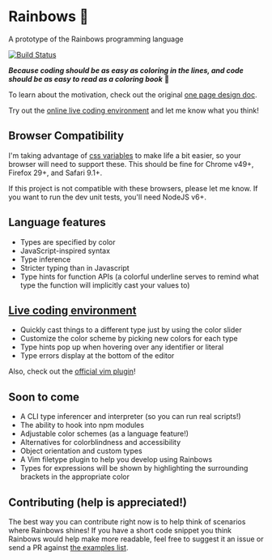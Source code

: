 # Rainbows :rainbow:
A prototype of the Rainbows programming language

[![Build Status](https://travis-ci.org/nfischer/rainbows-lang.svg?branch=master)](https://travis-ci.org/nfischer/rainbows-lang)

<b>*Because coding should be as easy as coloring in the lines, and code should be
as easy to read as a coloring book*</b> :art:

To learn about the motivation, check out the original [one page design
doc](doc/OnePager3v2.pdf).

Try out the [online live coding
environment](https://nfischer.github.io/rainbows-lang/ ) and let me know what you
think!

## Browser Compatibility

I'm taking advantage of [css
variables](https://developers.google.com/web/updates/2016/02/css-variables-why-should-you-care?hl=en)
to make life a bit easier, so your browser will need to support these. This
should be fine for Chrome v49+, Firefox 29+, and Safari 9.1+.

If this project is not compatible with these browsers, please let me know. If
you want to run the dev unit tests, you'll need NodeJS v6+.

## Language features

 - Types are specified by color
 - JavaScript-inspired syntax
 - Type inference
 - Stricter typing than in Javascript
 - Type hints for function APIs (a colorful underline serves to remind what type
   the function will implicitly cast your values to)

## [Live coding environment](https://nfischer.github.io/rainbows-lang/)

 - Quickly cast things to a different type just by using the color slider
 - Customize the color scheme by picking new colors for each type
 - Type hints pop up when hovering over any identifier or literal
 - Type errors display at the bottom of the editor

Also, check out the [official vim
plugin](https://github.com/nfischer/vim-rainbows)!

## Soon to come

 - A CLI type inferencer and interpreter (so you can run real scripts!)
 - The ability to hook into npm modules
 - Adjustable color schemes (as a language feature!)
 - Alternatives for colorblindness and accessibility
 - Object orientation and custom types
 - A Vim filetype plugin to help you develop using Rainbows
 - Types for expressions will be shown by highlighting the surrounding brackets
   in the appropriate color

## Contributing (help is appreciated!)

The best way you can contribute right now is to help think of scenarios where
Rainbows shines! If you have a short code snippet you think Rainbows would help
make more readable, feel free to suggest it an issue or send a PR against [the
examples list](src/rb-examples.js).
